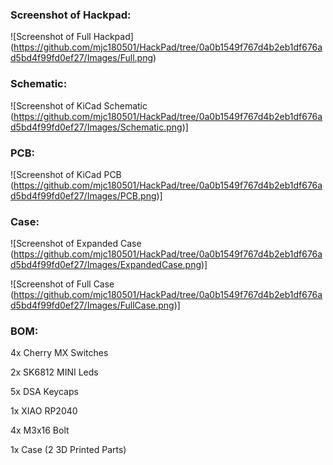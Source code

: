 ### Screenshot of Hackpad:
![Screenshot of Full Hackpad]
(https://github.com/mjc180501/HackPad/tree/0a0b1549f767d4b2eb1df676ad5bd4f99fd0ef27/Images/Full.png)

### Schematic:
![Screenshot of KiCad Schematic
(https://github.com/mjc180501/HackPad/tree/0a0b1549f767d4b2eb1df676ad5bd4f99fd0ef27/Images/Schematic.png)]

### PCB:
![Screenshot of KiCad PCB
(https://github.com/mjc180501/HackPad/tree/0a0b1549f767d4b2eb1df676ad5bd4f99fd0ef27/Images/PCB.png)]

### Case:
![Screenshot of Expanded Case
(https://github.com/mjc180501/HackPad/tree/0a0b1549f767d4b2eb1df676ad5bd4f99fd0ef27/Images/ExpandedCase.png)]

![Screenshot of Full Case
(https://github.com/mjc180501/HackPad/tree/0a0b1549f767d4b2eb1df676ad5bd4f99fd0ef27/Images/FullCase.png)]


### BOM:
4x Cherry MX Switches

2x SK6812 MINI Leds

5x DSA Keycaps

1x XIAO RP2040

4x M3x16 Bolt

1x Case (2 3D Printed Parts)
